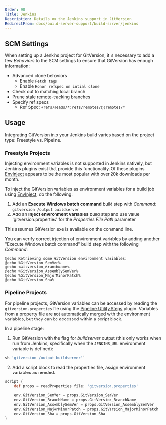 ```yaml
---
Order: 90
Title: Jenkins
Description: Details on the Jenkins support in GitVersion
RedirectFrom: docs/build-server-support/build-server/jenkins
---
```


## SCM Settings

When setting up a Jenkins project for GitVersion, it is necessary to add a few _Behaviors_ to the SCM settings to ensure that GitVersion has enough information:

* Advanced clone behaviors
  * Enable `Fetch tags`
  * Enable `Honor refspec on intial clone`
* Check out to matching local branch
* Prune stale remote-tracking branches
* Specify ref specs
  * Ref Spec: `+refs/heads/*:refs/remotes/@{remote}/*`

## Usage

Integrating GitVersion into your Jenkins build varies based on the project type: Freestyle vs. Pipeline.

### Freestyle Projects

Injecting environment variables is not supported in Jenkins natively, but
Jenkins plugins exist that provide this functionality. Of these plugins
[EnvInject][env-inject] appears to be the most popular with over 20k downloads per month.

To inject the GitVersion variables as environment variables for a build job
using [EnvInject][env-inject], do the following:

1. Add an **Execute Windows batch command** build step with _Command_:
   `gitversion /output buildserver`
2. Add an **Inject environment variables** build step and use value
   'gitversion.properties' for the _Properties File Path_ parameter

This assumes GitVersion.exe is available on the command line.

You can verify correct injection of environment variables by adding another
"Execute Windows batch command" build step with the following _Command_:

```shell
@echo Retrieving some GitVersion environment variables:
@echo %GitVersion_SemVer%
@echo %GitVersion_BranchName%
@echo %GitVersion_AssemblySemVer%
@echo %GitVersion_MajorMinorPatch%
@echo %GitVersion_Sha%
```

### Pipeline Projects

For pipeline projects, GitVersion variables can be accessed by reading the `gitversion.properties` file using the [Pipeline Utility Steps][pipeline-utility-steps] plugin. Variables from a property file are not automatically merged with the environment variables, but they can be accessed within a script block.

In a pipeline stage:

1. Run GitVersion with the flag for _buildserver_ output (this only works when run from Jenkins, specifically when the `JENKINS_URL` environment variable is defined):

```groovy
sh 'gitversion /output buildserver'`
```

2. Add a script block to read the properties file, assign environment variables as needed:

```groovy
script {
    def props = readProperties file: 'gitversion.properties'

    env.GitVersion_SemVer = props.GitVersion_SemVer
    env.GitVersion_BranchName = props.GitVersion_BranchName
    env.GitVersion_AssemblySemVer = props.GitVersion_AssemblySemVer
    env.GitVersion_MajorMinorPatch = props.GitVersion_MajorMinorPatch
    env.GitVersion_Sha = props.GitVersion_Sha
}
```

[env-inject]: https://wiki.jenkins-ci.org/display/JENKINS/EnvInject+Plugin

[pipeline-utility-steps]: https://plugins.jenkins.io/pipeline-utility-steps

